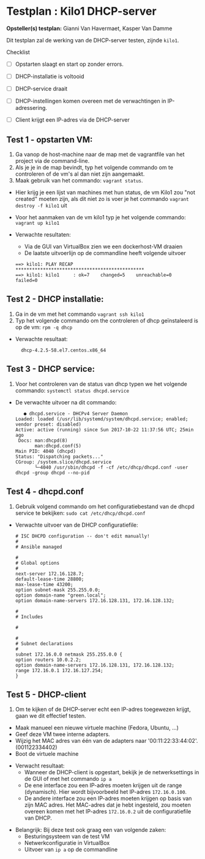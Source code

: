 # Testplan : Kilo1 DHCP-server

**Opsteller(s) testplan:** Gianni Van Havermaet, Kasper Van Damme

Dit testplan zal de werking van de DHCP-server testen, zijnde `kilo1`.

Checklist

- [ ] Opstarten slaagt en start op zonder errors.
- [ ] DHCP-installatie is voltooid
- [ ] DHCP-service draait
- [ ] DHCP-instellingen komen overeen met de verwachtingen in IP-adressering.
- [ ] Client krijgt een IP-adres via de DHCP-server


## Test 1 - opstarten VM:

1. Ga vanop de host-machine naar de map met de vagrantfile van het project via de command-line.
2. Als je je in de map bevindt, typ het volgende commando om te controleren of de vm's al dan niet zijn aangemaakt.
3. Maak gebruik van het commando: `vagrant status`.


* Hier krijg je een lijst van machines met hun status, de vm Kilo1 zou "not created" moeten zijn, als dit niet zo is voer je het commando `vagrant destroy -f kilo1` uit
* Voor het aanmaken van de vm kilo1 typ je het volgende commando: `vagrant up kilo1`


* Verwachte resultaten:
    - Via de GUI van VirtualBox zien we een dockerhost-VM draaien
    - De laatste uitvoerlijn op de commandline heeft volgende uitvoer

    ```
    ==> kilo1: PLAY RECAP ***********************************************
    ==> kilo1: kilo1     : ok=7    changed=5    unreachable=0    failed=0
    ```

## Test 2 - DHCP installatie:  

1. Ga in de vm met het commando `vagrant ssh kilo1`
2. Typ het volgende commando om the controleren of dhcp geïnstaleerd is op de vm: `rpm -q dhcp`

* Verwachte resultaat:  

  ```
    dhcp-4.2.5-58.el7.centos.x86_64
  ```



## Test 3 - DHCP service:

1. Voor het controleren van de status van dhcp typen we het volgende commando: `systemctl status dhcpd.service`

* De verwachte uitvoer na dit commando:

  ```
     ● dhcpd.service - DHCPv4 Server Daemon
  Loaded: loaded (/usr/lib/systemd/system/dhcpd.service; enabled; vendor preset: disabled)
  Active: active (running) since Sun 2017-10-22 11:37:56 UTC; 25min ago
   Docs: man:dhcpd(8)
         man:dhcpd.conf(5)
  Main PID: 4040 (dhcpd)
  Status: "Dispatching packets..."
  CGroup: /system.slice/dhcpd.service
         └─4040 /usr/sbin/dhcpd -f -cf /etc/dhcp/dhcpd.conf -user dhcpd -group dhcpd --no-pid
  ```

## Test 4 - dhcpd.conf

1. Gebruik volgend commando om het configuratiebestand van de dhcpd service te bekijken: `sudo cat /etc/dhcp/dhcpd.conf`

* Verwachte uitvoer van de DHCP configuratiefile:

  ```
  # ISC DHCPD configuration -- don't edit manually!
  #
  # Ansible managed

  #
  # Global options
  #
  next-server 172.16.128.7;
  default-lease-time 28800;
  max-lease-time 43200;
  option subnet-mask 255.255.0.0;
  option domain-name "green.local";
  option domain-name-servers 172.16.128.131, 172.16.128.132;

  #
  # Includes

  #

  #
  # Subnet declarations
  #
  subnet 172.16.0.0 netmask 255.255.0.0 {
  option routers 10.0.2.2;
  option domain-name-servers 172.16.128.131, 172.16.128.132;
  range 172.16.0.1 172.16.127.254;
  }
  ```

## Test 5 - DHCP-client

1. Om te kijken of de DHCP-server echt een IP-adres toegewezen krijgt, gaan we dit effectief testen.
  - Maak manueel een nieuwe virtuele machine (Fedora, Ubuntu, ...)
  - Geef deze VM twee interne adapters.
  - Wijzig het MAC adres van één van de adapters naar '00:11:22:33:44:02'. (001122334402)
  - Boot de virtuele machine

* Verwacht resultaat:
  - Wanneer de DHCP-client is opgestart, bekijk je de netwerksettings in de GUI of met het commando `ip a`
  - De ene interface zou een IP-adres moeten krijgen uit de range (dynamisch). Hier wordt bijvoorbeeld het IP-adres `172.16.0.100`.
  - De andere interface zou een IP-adres moeten krijgen op basis van zijn MAC adres. Het MAC-adres dat je hebt ingesteld, zou moeten overeen komen met het IP-adres `172.16.0.2` uit de configuratiefile van DHCP.

- Belangrijk: Bij deze test ook graag een van volgende zaken:
    - Besturingsysteem van de test VM
    - Netwerkconfiguratie in VirtualBox
    - Uitvoer van `ip a` op de commandline
